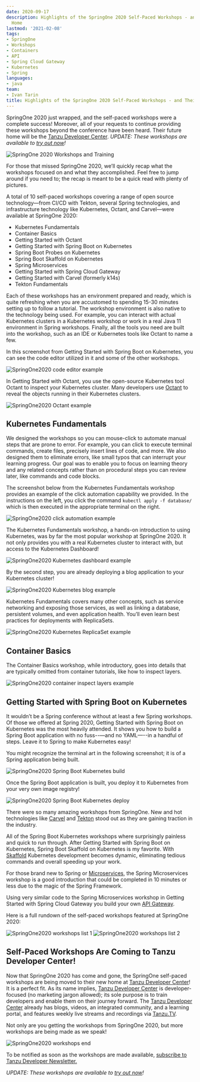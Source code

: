 ```yaml
---
date: 2020-09-17
description: Highlights of the SpringOne 2020 Self-Paced Workshops - and Their New
  Home
lastmod: '2021-02-08'
tags:
- SpringOne
- Workshops
- Containers
- API
- Spring Cloud Gateway
- Kubernetes
- Spring
languages:
- java
team:
- Ivan Tarin
title: Highlights of the SpringOne 2020 Self-Paced Workshops - and Their New Home
---
```


SpringOne 2020 just wrapped, and the self-paced workshops were a complete success! Moreover, all of your requests to continue providing these workshops beyond the conference have been heard. Their future home will be the [Tanzu Developer Center](https://tanzu.vmware.com/developer/). _UPDATE: These workshops are available to [try out now](/workshops)!_


![SpringOne 2020 Workshops and Training](images/workshops-and-training.png "SpringOne2020")


For those that missed SpringOne 2020, we’ll quickly recap what the workshops focused on and what they accomplished. Feel free to jump around if you need to; the recap is meant to be a quick read with plenty of pictures.

A total of 10 self-paced workshops covering a range of open source technology—from CI/CD with Tekton, several Spring technologies, and infrastructure technology like Kubernetes, Octant, and Carvel—were available at SpringOne 2020:


*   Kubernetes Fundamentals
*   Container Basics
*   Getting Started with Octant
*   Getting Started with Spring Boot on Kubernetes
*   Spring Boot Probes on Kubernetes
*   Spring Boot Skaffold on Kubernetes
*   Spring Microservices
*   Getting Started with Spring Cloud Gateway
*   Getting Started with Carvel (formerly k14s)
*   Tekton Fundamentals


Each of these workshops has an environment prepared and ready, which is quite refreshing when you are accustomed to spending 15-30 minutes setting up to follow a tutorial. The workshop environment is also native to the technology being used. For example, you can interact with actual Kubernetes clusters in a Kubernetes workshop or work in a real Java 11 environment in Spring workshops. Finally, all the tools you need are built into the workshop, such as an IDE or Kubernetes tools like Octant to name a few.

In this screenshot from Getting Started with Spring Boot on Kubernetes, you can see the code editor utilized in it and some of the other workshops.

![SpringOne2020 code editor example](images/code-editor.png "SpringOne2020 code editor example")


In Getting Started with Octant, you use the open-source Kubernetes tool Octant to inspect your Kubernetes cluster. Many developers use [Octant](https://octant.dev/) to reveal the objects running in their Kubernetes clusters.

![SpringOne2020 Octant example](images/octant-redact.png "SpringOne2020 octant example")

## Kubernetes Fundamentals

We designed the workshops so you can mouse-click to automate manual steps that are prone to error. For example, you can click to execute terminal commands, create files, precisely insert lines of code, and more. We also designed them to eliminate errors, like small typos that can interrupt your learning progress. Our goal was to enable you to focus on learning theory and any related concepts rather than on procedural steps you can review later, like commands and code blocks. 

The screenshot below from the Kubernetes Fundamentals workshop provides an example of the click automation capability we provided. In the instructions on the left, you click the command `kubectl apply -f database/` which is then executed in the appropriate terminal on the right.

![SpringOne2020 click automation example](images/creating-resc-underline.png "SpringOne2020 click automation example")


The Kubernetes Fundamentals workshop, a hands-on introduction to using Kubernetes, was by far the most popular workshop at SpringOne 2020. It not only provides you with a real Kubernetes cluster to interact with, but access to the Kubernetes Dashboard!

![SpringOne2020 Kubernetes dashboard example](images/kubernetes-dashboard.png "SpringOne2020 Kubernetes dashboard example")
  

By the second step, you are already deploying a blog application to your Kubernetes cluster!

![SpringOne2020 Kubernetes blog example](images/kubernetes-blog.png "SpringOne2020 Kubernetes blog example")


Kubernetes Fundamentals covers many other concepts, such as service networking and exposing those services, as well as linking a database, persistent volumes, and even application health. You’ll even learn best practices for deployments with ReplicaSets.

![SpringOne2020 Kubernetes ReplicaSet example](images/replica-redact.png "SpringOne2020 Kubernetes ReplicaSet example")


## Container Basics 

The Container Basics workshop, while introductory, goes into details that are typically omitted from container tutorials, like how to inspect layers.

![SpringOne2020 container inspect layers example](images/inspect-layers.png "SpringOne2020 container inspect layers example")


## Getting Started with Spring Boot on Kubernetes

It wouldn’t be a Spring conference without at least a few Spring workshops. Of those we offered at Spring 2020, Getting Started with Spring Boot on Kubernetes was the most heavily attended. It shows you how to build a Spring Boot application with no fuss--—and no YAML—--in a handful of steps. Leave it to Spring to make Kubernetes easy! 

You might recognize the terminal art in the following screenshot; it is of a Spring application being built.


![SpringOne2020 Spring Boot Kubernetes build](images/spring-jar-redact.png "SpringOne2020 Spring Boot Kubernetes build")


Once the Spring Boot application is built, you deploy it to Kubernetes from your very own image registry! 

![SpringOne2020 Spring Boot Kubernetes deploy](images/deploy-2-k8s.png "SpringOne2020 Spring Boot Kubernetes deploy")


There were so many amazing workshops from SpringOne. New and hot technologies like [Carvel](https://k14s.io/) and [Tekton](https://cloud.google.com/tekton) stood out as they are gaining traction in the industry. 

All of the Spring Boot Kubernetes workshops where surprisingly painless and quick to run through. After Getting Started with Spring Boot on Kubernetes, Spring Boot Skaffold on Kubernetes is my favorite. With [Skaffold](https://skaffold.dev/) Kubernetes development becomes dynamic, eliminating tedious commands and overall speeding up your work. 

For those brand new to Spring or [Microservices](https://spring.io/microservices), the Spring Microservices workshop is a good introduction that could be completed in 10 minutes or less due to the magic of the Spring Framework. 

Using very similar code to the Spring Microservices workshop in Getting Started with Spring Cloud Gateway you build your own [API Gateway](https://spring.io/projects/spring-cloud-gateway).

Here is a full rundown of the self-paced workshops featured at SpringOne 2020: 

![SpringOne2020 workshops list 1](images/workshops-1.png "SpringOne2020 workshops list")
![SpringOne2020 workshops list 2](images/workshops-2.png "SpringOne2020 workshops list")



## Self-Paced Workshops Are Coming to Tanzu Developer Center!

Now that SpringOne 2020 has come and gone, the SpringOne self-paced workshops are being moved to their new home at [Tanzu Developer Center](https://tanzu.vmware.com/developer/)! It is a perfect fit. As its name implies, [Tanzu Developer Center](https://tanzu.vmware.com/developer/) is developer-focused (no marketing jargon allowed); its sole purpose is to train developers and enable them on their journey forward. The [Tanzu Developer Center](https://tanzu.vmware.com/developer/) already has blogs, videos, an integrated community, and a learning portal, and features weekly live streams and recordings via [Tanzu.TV](/tv/). 

Not only are you getting the workshops from SpringOne 2020, but more workshops are being made as we speak! 

![SpringOne2020 workshops end](images/overview.png "SpringOne2020 workshops end")

To be notified as soon as the workshops are made available, [subscribe to Tanzu Developer Newsletter.](/community/) 

_UPDATE: These workshops are available to [try out now](/workshops)!_